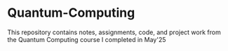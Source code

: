 # Quantum-Computing
This repository contains notes, assignments, code, and project work from the Quantum Computing course I completed in May'25
